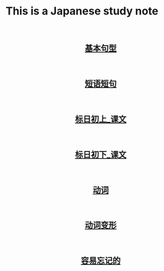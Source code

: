 # This is a Japanese study note
<br>
<center>

## [基本句型](./Base.md)

<br>

## [短语短句](./sentence.md)

<br>

## [标日初上_课文](./Primary_A.md)

<br>

## [标日初下_课文](./Primary_B.md)

<br>

## [动词](./Verb.md)

<br>

## [动词变形](./VerbConvert.md)
<br>

## [容易忘记的](./word.md)
</center>

